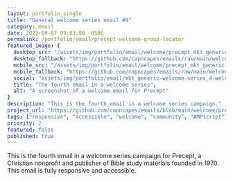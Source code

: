 ```yaml
---
layout: portfolio_single
title: "General welcome series email #4"
category: email
date: 2022-09-07 09:03:00 -0500
permalink: /portfolio/email/precept-welcome-group-locator
featured_image: {
  desktop_src: "/assets/img/portfolio/email/welcome/precept_mkt_generic-welcome-series_4-group-locator__journey_680.webp",
  desktop_fallback: "https://github.com/capncapes/emails/raw/main/welcome/assets/precept_mkt_generic-welcome-series_4-group-locator__journey_680.jpeg",
  mobile_src: "/assets/img/portfolio/email/welcome/precept_mkt_generic-welcome-series_4-group-locator__journey_340.webp",
  mobile_fallback: "https://github.com/capncapes/emails/raw/main/welcome/assets/precept_mkt_generic-welcome-series_4-group-locator__journey_340.jpeg",
  social: "assets/img/portfolio/email/mkt_generic-welcome-series_4-welcome__journey_1200x630.jpeg",
  title: "The fourth email in a welcome series",
  alt: "A screenshot of a welcome email for Precept"
}
description: "This is the fourth email in a welcome series campaign."
project_url: "https://github.com/capncapes/emails/blob/main/welcome/precept_mkt_generic-welcome-series_4-group-locator__journey.html"
tags: ["responsive", "accessible", "welcome", "community", "AMPscript"]
priority: 2
featured: false
published: true
---
```


This is the fourth email in a welcome series campaign for Precept, a Christian nonprofit and publisher of Bible study materials founded in 1970. This email is fully responsive and accessible.
